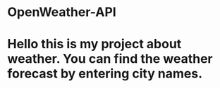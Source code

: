 # OpenWeather-API
# Hello this is my project about weather. You can find the weather forecast by entering city names.
